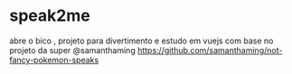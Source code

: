 # speak2me
abre o bico , projeto para divertimento e estudo em vuejs com base no projeto da super @samanthaming https://github.com/samanthaming/not-fancy-pokemon-speaks
